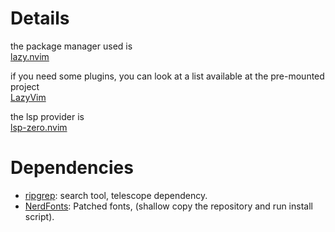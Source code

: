 # Details

the package manager used is  
[lazy.nvim](https://lazy.folke.io/)  

if you need some plugins, you can look at a list available at the pre-mounted project  
[LazyVim](https://www.lazyvim.org/)  

the lsp provider is  
[lsp-zero.nvim](https://lsp-zero.netlify.app/docs/introduction.html)

# Dependencies
- [ripgrep](https://github.com/BurntSushi/ripgrep?tab=readme-ov-file#installation): search tool, telescope dependency.
- [NerdFonts](https://github.com/ryanoasis/nerd-fonts): Patched fonts, (shallow copy the repository and run install script).
